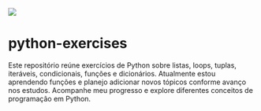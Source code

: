![](https://i.pinimg.com/564x/d6/e4/18/d6e418e4ae5b5bae38645183342fac7f.jpg)

# python-exercises
Este repositório reúne exercícios de Python sobre listas, loops, tuplas, iteráveis, condicionais, funções e dicionários. Atualmente estou aprendendo funções e planejo adicionar novos tópicos conforme avanço nos estudos. Acompanhe meu progresso e explore diferentes conceitos de programação em Python.
